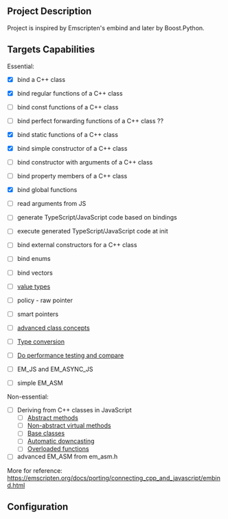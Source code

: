 
## Project Description

Project is inspired by Emscripten's embind and later by Boost.Python.

## Targets Capabilities

Essential:

- [x] bind a C++ class 
- [x] bind regular functions of a C++ class 
- [ ] bind const functions of a C++ class 
- [ ] bind perfect forwarding functions of a C++ class ?? 
- [x] bind static functions of a C++ class
- [x] bind simple constructor of a C++ class
- [ ] bind constructor with arguments of a C++ class
- [ ] bind property members of a C++ class
- [x] bind global functions
- [ ] read arguments from JS 
- [ ] generate TypeScript/JavaScript code based on bindings
- [ ] execute generated TypeScript/JavaScript code at init
- [ ] bind external constructors for a C++ class 
- [ ] bind enums
- [ ] bind vectors
- [ ] [value types](https://emscripten.org/docs/porting/connecting_cpp_and_javascript/embind.html#value-types)
- [ ] policy - raw pointer
- [ ] smart pointers
- [ ] [advanced class concepts](https://emscripten.org/docs/porting/connecting_cpp_and_javascript/embind.html#advanced-class-concepts)
- [ ] [Type conversion](https://emscripten.org/docs/porting/connecting_cpp_and_javascript/embind.html#built-in-type-conversions)
- [ ] [Do performance testing and compare](https://emscripten.org/docs/porting/connecting_cpp_and_javascript/embind.html#performance)

- [ ] EM_JS and EM_ASYNC_JS
- [ ] simple EM_ASM

Non-essential:

- [ ] Deriving from C++ classes in JavaScript
    - [ ] [Abstract methods](https://emscripten.org/docs/porting/connecting_cpp_and_javascript/embind.html#abstract-methods)
    - [ ] [Non-abstract virtual methods](https://emscripten.org/docs/porting/connecting_cpp_and_javascript/embind.html#non-abstract-virtual-methods)
    - [ ] [Base classes](https://emscripten.org/docs/porting/connecting_cpp_and_javascript/embind.html#non-abstract-virtual-methods)
    - [ ] [Automatic downcasting](https://emscripten.org/docs/porting/connecting_cpp_and_javascript/embind.html#non-abstract-virtual-methods)
    - [ ] [Overloaded functions](https://emscripten.org/docs/porting/connecting_cpp_and_javascript/embind.html#overloaded-functions)
    
- [ ] advanced EM_ASM from em_asm.h

More for reference:
https://emscripten.org/docs/porting/connecting_cpp_and_javascript/embind.html

## Configuration




